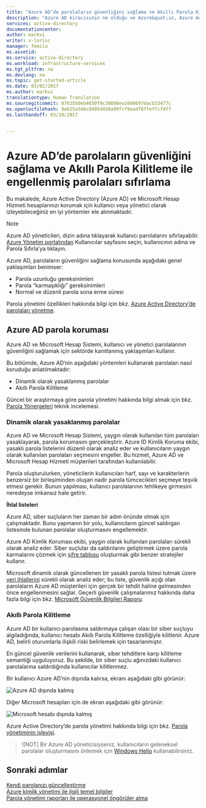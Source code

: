 ```yaml
---
title: "Azure AD’de parolaların güvenliğini sağlama ve Akıllı Parola Kilitleme ile engellenmiş parolaları sıfırlama | Microsoft Docs"
description: "Azure AD kiracısının ne olduğu ve Azure&quot;ın, Azure Active Directory üzerinden nasıl yönetileceği açıklanmaktadır."
services: active-directory
documentationcenter: 
author: markvi
writer: v-lorisc
manager: femila
ms.assetid: 
ms.service: active-directory
ms.workload: infrastructure-services
ms.tgt_pltfrm: na
ms.devlang: na
ms.topic: get-started-article
ms.date: 03/02/2017
ms.author: markvi
translationtype: Human Translation
ms.sourcegitcommit: 07635b0eb4650f0c30898ea1600697dacb33477c
ms.openlocfilehash: 8e625a346c9495d436a99fcf9eadf8ffeffcfdff
ms.lasthandoff: 03/28/2017


---
```

# <a name="secure-passwords--in-azure-ad-and-reset-passwords-that-get-blocked-by-smart-password-lockout"></a>Azure AD’de parolaların güvenliğini sağlama ve Akıllı Parola Kilitleme ile engellenmiş parolaları sıfırlama
Bu makalede, Azure Active Directory (Azure AD) ve Microsoft Hesap Hizmeti hesaplarınızı korumak için kullanıcı veya yönetici olarak izleyebileceğiniz en iyi yöntemler ele alınmaktadır. 

 >[!NOTE]
 >Azure AD yöneticileri, dizin adına tıklayarak kullanıcı parolalarını sıfırlayabilir. [Azure Yönetim portalından](https://manage.windowsazure.com) Kullanıcılar sayfasını seçin, kullanıcının adına ve Parola Sıfırla’ya tıklayın. 
 >

Azure AD, parolaların güvenliğini sağlama konusunda aşağıdaki genel yaklaşımları benimser:
 *    Parola uzunluğu gereksinimleri
 *    Parola “karmaşıklığı” gereksinimleri
 *    Normal ve düzenli parola sona erme süresi 

Parola yönetimi özellikleri hakkında bilgi için bkz. [Azure Active Directory’de parolaları yönetme](https://docs.microsoft.com/en-us/azure/active-directory/active-directory-manage-passwords). 

## <a name="azure-ad-password-protection"></a>Azure AD parola koruması
Azure AD ve Microsoft Hesap Sistemi, kullanıcı ve yönetici parolalarının güvenliğini sağlamak için sektörde kanıtlanmış yaklaşımları kullanır. 

Bu bölümde, Azure AD’nin aşağıdaki yöntemleri kullanarak parolaları nasıl koruduğu anlatılmaktadır:
 *    Dinamik olarak yasaklanmış parolalar
 *    Akıllı Parola Kilitleme

Güncel bir araştırmaya göre parola yönetimi hakkında bilgi almak için bkz. [Parola Yönergeleri](http://aka.ms/passwordguidance) teknik incelemesi. 

### <a name="dynamically-banned-passwords"></a>Dinamik olarak yasaklanmış parolalar
Azure AD ve Microsoft Hesap Sistemi, yaygın olarak kullanılan tüm parolaları yasaklayarak, parola korumasını gerçekleştirir. Azure ID Kimlik Koruma ekibi, yasaklı parola listelerini düzenli olarak analiz eder ve kullanıcıların yaygın olarak kullanılan parolaları seçmesini engeller. Bu hizmet, Azure AD ve Microsoft Hesap Hizmeti müşterileri tarafından kullanılabilir. 

Parola oluşturulurken, yöneticilerin kullanıcıları harf, sayı ve karakterlerin benzersiz bir birleşiminden oluşan nadir parola tümcecikleri seçmeye teşvik etmesi gerekir. Bunun yapılması, kullanıcı parolalarının tehlikeye girmesini neredeyse imkansız hale getirir. 

**İhlal listeleri**

Azure AD, siber suçluların her zaman bir adım önünde olmak için çalışmaktadır. Bunu yapmanın bir yolu, kullanıcıların güncel saldırgan listesinde bulunan parolalar oluşturmasını engellemektir.

Azure AD Kimlik Koruması ekibi, yaygın olarak kullanılan parolaları sürekli olarak analiz eder. Siber suçlular da saldırılarını geliştirmek üzere parola karmalarını çözmek için [şifre tablosu](https://en.wikipedia.org/wiki/Rainbow_table) oluşturmak gibi benzer stratejiler kullanır. 

Microsoft dinamik olarak güncellenen bir yasaklı parola listesi tutmak üzere [veri ihlallerini](https://www.privacyrights.org/data-breaches) sürekli olarak analiz eder; bu liste, güvenlik açığı olan parolaların Azure AD müşterileri için gerçek bir tehdit haline gelmesinden önce engellenmesini sağlar. Geçerli güvenlik çalışmalarımız hakkında daha fazla bilgi için bkz. [Microsoft Güvenlik Bilgileri Raporu](https://www.microsoft.com/security/sir/default.aspx). 

### <a name="smart-password-lockout"></a>Akıllı Parola Kilitleme

Azure AD bir kullanıcı parolasına saldırmaya çalışan olası bir siber suçluyu algıladığında, kullanıcı hesabı Akıllı Parola Kilitleme özelliğiyle kilitlenir. Azure AD, belirli oturumlarla ilişkili riski belirlemek için tasarlanmıştır. 

En güncel güvenlik verilerini kullanarak, siber tehditlere karşı kilitleme semantiği uyguluyoruz. Bu şekilde, bir siber suçlu ağınızdaki kullanıcı parolalarına saldırdığında kullanıcılar kilitlenmez.

Bir kullanıcı Azure AD’nin dışında kalırsa, ekranı aşağıdaki gibi görünür:

  ![Azure AD dışında kalmış](./media/active-directory-secure-passwords/locked-out-azuread.png)
  
Diğer Microsoft hesapları için de ekran aşağıdaki gibi görünür:

  ![Microsoft hesabı dışında kalmış](./media/active-directory-secure-passwords/locked-out-ms-accounts.png)

Azure Active Directory’de parola yönetimi hakkında bilgi için bkz. [Parola yönetiminin işleyişi](https://docs.microsoft.com/en-us/azure/active-directory/active-directory-passwords-how-it-works).

  >![NOT] Bir Azure AD yöneticisiyseniz, kullanıcıların geleneksel parolalar oluşturmasını önlemek için [Windows Hello](https://www.microsoft.com/en-us/windows/windows-hello) kullanabilirsiniz.
  >

## <a name="next-steps"></a>Sonraki adımlar
[Kendi parolanızı güncelleştirme](https://docs.microsoft.com/en-us/azure/active-directory/active-directory-passwords-update-your-own-password)<br>
[Azure kimlik yönetimi ile ilgili temel bilgiler](https://docs.microsoft.com/en-us/azure/active-directory/fundamentals-identity)<br>
[Parola yönetimi raporları ile operasyonel öngörüler alma](https://docs.microsoft.com/en-us/azure/active-directory/active-directory-passwords-get-insights#view-password-reset-activity)



